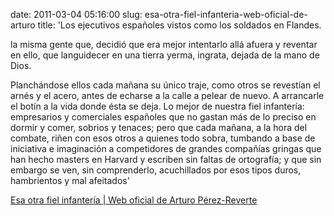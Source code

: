 date: 2011-03-04 05:16:00
slug: esa-otra-fiel-infanteria-web-oficial-de-arturo
title: 'Los ejecutivos españoles vistos como los soldados en Flandes. 

  la misma gente que, decidió que era mejor intentarlo allá afuera y reventar en ello,
  que languidecer en una tierra yerma, ingrata, dejada de la mano de Dios. 

  Planchándose ellos cada mañana su único traje, como otros se revestían el arnés
  y el acero, antes de echarse a la calle a pelear de nuevo. A arrancarle el botín
  a la vida donde ésta se deja. Lo mejor de nuestra fiel infantería: empresarios y
  comerciales españoles que no gastan más de lo preciso en dormir y comer, sobrios
  y tenaces; pero que cada mañana, a la hora del combate, riñen con esos otros a quienes
  todo sobra, tumbando a base de iniciativa e imaginación a competidores de grandes
  compañías gringas que han hecho masters en Harvard y escriben sin faltas de ortografía;
  y que sin embargo se ven, sin comprenderlo, acuchillados por esos tipos duros, hambrientos
  y mal afeitados'

[Esa otra fiel infantería | Web oficial de Arturo Pérez-Reverte](http://www.perezreverte.com/articulo/patentes-corso/580/esa-otra-fiel-infanteria/)


